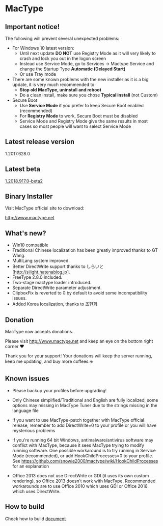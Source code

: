 MacType
========================

Important notice!
------------------

The following will prevent several unexpected problems:

- For Windows 10 latest version:
  - Until next update **DO NOT** use Registry Mode as it will very likely to crash and lock you out in the logon screen
  - Instead use Service Mode, go to Services -> Mactype Service and change the Startup Type **Automatic (Delayed Start)**
  - Or use Tray mode
- There are some known problems with the new installer as it is a big update, it is very much recommended to:
  - **Stop old MacType, uninstall and reboot**
  - Do a clean install, make sure you chose **Typical install** (not Custom)
- Secure Boot
  - Use **Service Mode** if you prefer to keep Secure Boot enabled (recommended)
  - For **Registry Mode** to work, Secure Boot must be disabled
  - Service Mode and Registry Mode give the same results in most cases so most people will want to select Service Mode

Latest release version
------------------

1.2017.628.0

Latest beta
-------------------
[1.2018.917.0-beta2](https://github.com/snowie2000/mactype/releases/tag/1.2018.917.0-beta2)

Binary Installer
------------------

Visit MacType official site to download: 

http://www.mactype.net

What's new?
------------------

- Win10 compatible
- Traditional Chinese localization has been greatly improved thanks to GT Wang.
- MultiLang system improved.
- Better DirectWrite support thanks to しらいと[http://silight.hatenablog.jp].
- FreeType 2.8.0 included.
- Two-stage mactype loader introduced.
- Separate DirectWrite parameter adjustment.
- ClipboxFix is reverted to 0 by default to avoid some incompatibility issues.
- Added Korea localization, thanks to 조현희

Donation
------------------

MacType now accepts donations. 

Please visit http://www.mactype.net and keep an eye on the bottom right corner :heart:

Thank you for your support! Your donations will keep the server running, keep me updating, and buy more coffees :coffee:

Known issues
---------------

- Please backup your profiles before upgrading!

- Only Chinese simplified/Traditional and English are fully localized, some options may missing in MacType Tuner due to the strings missing in the language file

- If you want to use MacType-patch together with MacType official release, remember to add DirectWrite=0 to your profile or you will have mysterious problems

- If you're running 64 bit Windows, antimalware/antivirus software may conflict with MacType, because it sees MacType trying to modify running software. One possible workaround is to try running in Service Mode (recommended), or add HookChildProcesses=0 to your profile. See https://github.com/snowie2000/mactype/wiki/HookChildProcesses for an explanation

- Office 2013 does not use DirectWrite or GDI (it uses its own custom rendering), so Office 2013 doesn't work with MacType. Recommended workarounds are to use Office 2010 which uses GDI or Office 2016 which uses DirectWrite.

How to build
-------------

Check how to build [document](https://github.com/snowie2000/mactype/blob/master/doc/HOWTOBUILD.md)

